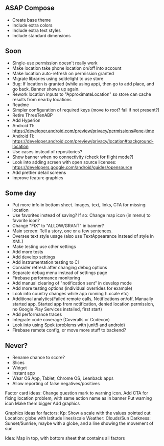 ## ASAP Compose
* Create base theme
* Include extra colors
* Include extra text styles
* Include standard dimensions

## Soon
* Single-use permission doesn't really work
* Make location take phone location on/off into account
* Make location auto-refresh on permission granted
* Migrate libraries using sqldelight to use store
* Bug: If location is granted (while using app), then go to add place, and go back. Banner shows up again.
* Rework location inputs to "ApproximateLocation" so store can cache results from nearby locations
* Readme
* Simpler configuration of required keys (move to root? fail if not present?)
* Retire ThreeTenABP
* Add Hyperion
* Android 11: https://developer.android.com/preview/privacy/permissions#one-time
* Android 11: https://developer.android.com/preview/privacy/location#background-location
* Use cases instead of repositories?
* Show banner when no connectivity (check for flight mode?)
* Look into adding screen with open source licenses: https://developers.google.com/android/guides/opensource
* Add prettier detail screens
* Improve feature graphics

## Some day
* Put more info in bottom sheet. Images, text, links, CTA for missing location
* Use favorites instead of saving? If so: Change map icon (in menu) to favorite icon?
* Change "FIX" to "ALLOW/GRANT" in banner?
* Main screen: Tell a story, one or a few sentences.
* Oversee text style usage (also use TextAppearance instead of style in XML)
* Make testing use other settings
* Add more tests
* Add develop settings
* Add instrumentation testing to CI
* Consider refresh after changing debug options
* Separate debug menu instead of settings page
* Firebase performance monitoring
* Add manual clearing of "notification sent" in develop mode
* Add more testing options (individual overrides for example)
* Look into country changes while app running (Locale etc)
* Additional analytics(Failed remote calls, Notifications on/off, Manually started app, Started app from notification, denied location permission, no Google Play Services installed, first start)
* Add performance traces
* Integrate code coverage (Coveralls or Codecov)
* Look into using Spek (problems with junit5 and android)
* Firebase remote config, or move more stuff to backend?

## Never?
* Rename chance to score?
* Slices
* Widget
* Instant app
* Wear OS App, Tablet, Chrome OS, Leanback apps
* Allow reporting of false negatives/positives

Factor card ideas:
Change question mark to warning icon. Add CTA for fixing location problem, with same action name as in banner
Put warning icon
Make them bigger
Add graphics

Graphics ideas for factors:
Kp: Show a scale with the values pointed out
Location: globe with latitude lines/scale
Weather: Clouds/Sun
Darkness: Sunset/Sunrise, maybe with a globe, and a line showing the movement of sun

Idea: Map in top, with bottom sheet that contains all factors
